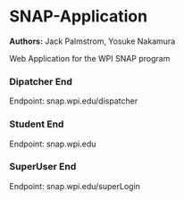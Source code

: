# SNAP-Application
**Authors:** Jack Palmstrom, Yosuke Nakamura

Web Application for the WPI SNAP program

### Dipatcher End
Endpoint: snap.wpi.edu/dispatcher

### Student End
Endpoint: snap.wpi.edu

### SuperUser End
Endpoint: snap.wpi.edu/superLogin
